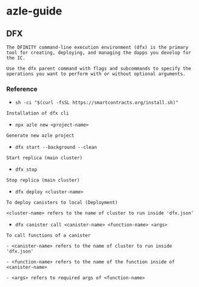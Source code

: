 # azle-guide

## DFX

```
The DFINITY command-line execution environment (dfx) is the primary tool for creating, deploying, and managing the dapps you develop for the IC.

Use the dfx parent command with flags and subcommands to specify the operations you want to perform with or without optional arguments.
```



### Reference

- `sh -ci "$(curl -fsSL https://smartcontracts.org/install.sh)"`
```
Installation of dfx cli
```

- `npx azle new <project-name>`
```
Generate new azle project
```

- `dfx start --background --clean`
```
Start replica (main cluster)
```

- `dfx stop`
```
Stop replica (main cluster)
```

- `dfx deploy <cluster-name>`
```
To deploy canisters to local (Deployment)

<cluster-name> refers to the name of cluster to run inside 'dfx.json'
```

- `dfx canister call <canister-name> <function-name> <args>`
```
To call functions of a canister

- <canister-name> refers to the name of cluster to run inside 'dfx.json'

- <function-name> refers to the name of the function inside of <canister-name> 

- <args> refers to required args of <function-name>

```


